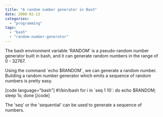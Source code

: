 ```yaml
---
title: "A random number generator in Bash"
date: 2008-02-13
categories:
  - "programming"
tags:
  - "bash"
  - "random-number-generator"
---
```

<!--more-->
The bash environment variable 'RANDOM' is a pseudo-random number generator built in bash, and it can generate random numbers in the range of 0 - 32767.

Using the command \`echo $RANDOM\`, we can generate a random number. Building a random number generator which emits a sequence of random numbers is pretty easy.

\[code language="bash"\] #!/bin/bash for i in \`seq 1 10\`: do echo $RANDOM; sleep 1s; done \[/code\]

The 'seq' or the 'sequential' can be used to generate a sequence of numbers.
